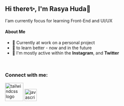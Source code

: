 ## Hi there✨, I'm Rasya Huda👋

I'am currently focus for learning Front-End and UI/UX

#### About Me

- 🔭 Currently at work on a personal project
- 🌱 to learn better - now and in the future
- 💬 I'm mostly active within the **Instagram**, and **Twitter**
<br>


<h3 align="left">Connect with me:</h3>
<p align="left">
</p>


<img src="https://skillicons.dev/icons?i=tailwind" height="60" alt="tailwindcss logo"  />
<img src="https://cdn.jsdelivr.net/gh/devicons/devicon/icons/javascript/javascript-original.svg" height="40" alt="javascript logo"  />
